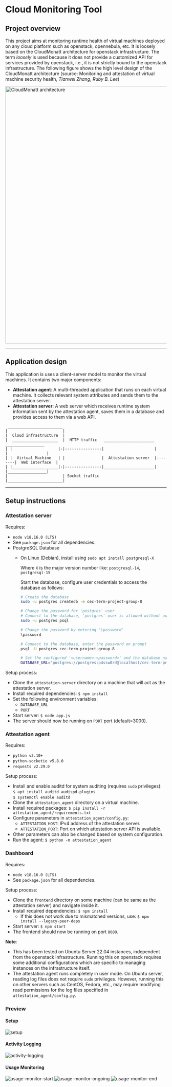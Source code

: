 # Cloud Monitoring Tool

## Project overview

This project aims at monitoring runtime health of virtual machines deployed on
any cloud platform such as openstack, opennebula, etc. It is loosely based on
the CloudMonatt architecture for openstack infrastructure. The term _loosely_
is used because it does not provide a customized API for services provided by
openstack, i.e., it is not strictly bound to the openstack infrastructure. The
following figure shows the high level design of the CloudMonatt architecture
(source: Monitoring and attestation of virtual machine security health,
_Tianwei Zhang_, _Ruby B. Lee_)

<img alt="CloudMonatt architecture" src="./images/cloud-monatt.png" width="800">

---

## Application design

This application is uses a client-server model to monitor the virtual machines.
It contains two major components:

- **Attestation agent**: A multi-threaded application that runs on each virtual machine.
  It collects relevant system attributes and sends them to the attestation server.
- **Attestation server**: A web server which receives runtime system information sent
  by the attestation agent, saves them in a database and provides access to them via a
  web API.

```
 ________________________
|                        |
|  Cloud infrastructure  |
|  ____________________  |  HTTP traffic   ______________________          _________________
| |                    |-|----------------|                      |        |                 |
| |  Virtual Machine   | |                |  Attestation server  |--------|  Web interface  |
| |____________________|-|----------------|______________________|        |_________________|
|                        | Socket traffic
|________________________|
```

---

## Setup instructions

### Attestation server

Requires:

- `node v18.16.0 (LTS)`
- See `package.json` for all dependencies.
- PostgreSQL Database
  - On Linux (Debian), install using `sudo apt install postgresql-X`

    Where `X` is the major version number like: `postgresql-14`, `postgresql-15`

    Start the database, configure user credentials to access the database as follows:
    ```bash
    # Create the database
    sudo -u postgres createdb -e cec-term-project-group-8

    # Change the password for 'postgres' user
    # Connect to the database, 'postgres' user is allowed without authentication
    sudo -u postgres psql

    # Change the password by entering '\password'
    \password
    
    # Connect to the database, enter the password on prompt
    psql -U postgres cec-term-project-group-8

    # Set the configured '<username>:<password>' and the database name in the '.env' file.
    DATABASE_URL="postgres://postgres:p4ssw0rd@localhost/cec-term-project-group-8"
    ```

Setup process:

- Clone the `attestation-server` directory on a machine that will act as
  the attestation server.
- Install required dependencies:
  `$ npm install`
- Set the following environment variables:
  - `DATABASE_URL`
  - `PORT`
- Start server: `$ node app.js`
- The server should now be running on `PORT` port (default=3000).

### Attestation agent

Requires:

- `python v3.10+`
- `python-socketio v5.8.0`
- `requests v2.29.0`

Setup process:

- Install and enable auditd for system auditing (requires `sudo` privileges):  
  `$ apt install auditd audispd-plugins`  
  `$ systemctl enable auditd`
- Clone the `attestation_agent` directory on a virtual machine.
- Install required packages:
  `$ pip install -r attestation_agent/requirements.txt`
- Configure parameters in `attestation_agent/config.py`:
  - `ATTESTATION_HOST`: IPv4 address of the attestation server.
  - `ATTESTATION_PORT`: Port on which attestation server API is available.
- Other parameters can also be changed based on system configuration.
- Run the agent: `$ python -m attestation_agent`

### Dashboard

Requires:

- `node v18.16.0 (LTS)`
- See `package.json` for all dependencies.

Setup process:

- Clone the `frontend` directory on some machine (can be same as the attestation server)
  and navigate inside it.
- Install required dependencies:
  `$ npm install`
  - If this does not work due to mismatched versions, use: `$ npm install --legacy-peer-deps`
- Start server: `$ npm start`
- The frontend should now be running on port `8080`.

**Note**:

- This has been tested on Ubuntu Server 22.04 instances, independent
  from the openstack infrastructure. Running this on openstack requires some
  additional configurations which are specific to managing instances on the
  infrastructure itself.
- The attestation agent runs completely in user mode. On Ubuntu server, reading
  log files does not require `sudo` privileges. However, running this on other
  servers such as CentOS, Fedora, etc., may require modifying read permissions
  for the log files specified in `attestation_agent/config.py`.

### Preview
#### Setup
![setup](./images/setup.png)

#### Activity Logging
![activity-logging](./images/activity-logging.png)

#### Usage Monitoring
![usage-monitor-start](./images/usage-monitor-start.png)
![usage-monitor-ongoing](./images/usage-monitor-ongoing.png)
![usage-monitor-end](./images/usage-monitor-end.png)